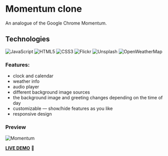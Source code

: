 # Momentum clone
An analogue of the Google Chrome Momentum.

## Technologies
![JavaScript](https://img.shields.io/badge/JavaScript-F7DF1E.svg?style=for-the-badge&logo=JavaScript&logoColor=black)
![HTML5](https://img.shields.io/badge/HTML5-E34F26.svg?style=for-the-badge&logo=HTML5&logoColor=white)
![CSS3](https://img.shields.io/badge/CSS3-1572B6.svg?style=for-the-badge&logo=CSS3&logoColor=white)
![Flickr](https://img.shields.io/badge/Flickr-0063DC.svg?style=for-the-badge&logo=Flickr&logoColor=white)
![Unsplash](https://img.shields.io/badge/Unsplash-000000.svg?style=for-the-badge&logo=Unsplash&logoColor=white)
![OpenWeatherMap](https://user-images.githubusercontent.com/47517329/209433036-8c6ad418-914d-41c4-8b63-d3e573d5933b.png)


### Features:
- clock and calendar 
- weather info 
- audio player
- different background image sources
- the background image and greeting changes depending on the time of day
- customizable — show/hide features as you like
- responsive design
  
### Preview
![Momentum](https://user-images.githubusercontent.com/47517329/209433045-24ffd225-0045-458d-be9c-58123a379772.gif)


[**LIVE DEMO**](https://momentum-app-clone.netlify.app/) :eyes:
